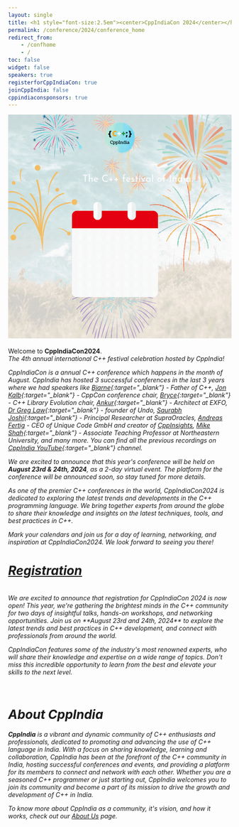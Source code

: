 ```yaml
---
layout: single
title: <h1 style="font-size:2.5em"><center>CppIndiaCon 2024</center></h1><center><p style="font-size:1.5em">The C++ festival of India</p><center>
permalink: /conference/2024/conference_home
redirect_from:
    - /confhome
    - /
toc: false
widget: false
speakers: true
registerforCppIndiaCon: true
joinCppIndia: false
cppindiaconsponsors: true
---
```

<!-- <center><p style="font-size:1.5em">The C++ festival of India</p></center> -->

<a href="https://konfhub.com/cppindiacon2024" style="display:block;" target="_blank">
    <img src="/conference/2024/graphics/cppindiacon2024_square_banner.gif" alt="CppIndiaCon2024 Image">
</a>

<!-- <img src="/conference/2024/graphics/cppindiacon2024_square_banner.gif" alt="CppIndiaCon2024 Image"> -->

<!-- <div><script src="https://widget.konfhub.com/widget.js" button_id="btn_67003620bcfc"></script></div> -->
<div><script src="https://widget.konfhub.com/widget.js" button_id="btn_67003620bcfc"></script></div>

<!-- <div><script src=https://widget.konfhub.com/widget.js button_id="btn_67003620bcfc"></script></div> -->
<br>
Welcome to <strong>CppIndiaCon2024</strong>.<br> 
<i>The 4th annual international C++ festival<i> celebration hosted by CppIndia!

CppIndiaCon is a annual C++ conference which happens in the month of August. CppIndia has hosted 3 successful conferences in the last 3 years where we had speakers like [Bjarne](https://www.stroustrup.com/){:target="_blank"} - Father of C++, [Jon Kalb](https://twitter.com/_JonKalb){:target="_blank"} - CppCon conference chair, [Bryce](https://twitter.com/blelbach){:target="_blank"} - C++ Library Evolution chair, [Ankur](https://ankursatle.wordpress.com/){:target="_blank"} - Architect at EXFO, [Dr Greg Law](https://undo.io/about-us/undo/leadership-team/greg-law/){:target="_blank"} - founder of Undo, [Saurabh Joshi](https://sbjoshi.github.io/){:target="_blank"} - Principal Researcher at SupraOracles, [Andreas Fertig](https://de.linkedin.com/in/andreasfertig) - CEO of Unique Code GmbH and creator of [CppInsights](https://cppinsights.io), [Mike Shah](https://mshah.io){:target="_blank"} - Associate Teaching Professor at Northeastern University, and many more. You can find all the previous recordings on [CppIndia YouTube](https://www.youtube.com/@CppIndiaUG){:target="_blank"} channel.

We are excited to announce that this year's conference will be held on **August 23rd & 24th, 2024**, as a 2-day virtual event. The platform for the conference will be announced soon, so stay tuned for more details.

As one of the premier C++ conferences in the world, CppIndiaCon2024 is dedicated to exploring the latest trends and developments in the C++ programming language. We bring together experts from around the globe to share their knowledge and insights on the latest techniques, tools, and best practices in C++.

Mark your calendars and join us for a day of learning, networking, and inspiration at CppIndiaCon2024. We look forward to seeing you there!

<!-- <div><script src=https://widget.konfhub.com/widget.js button_id="btn_67003620bcfc"></script></div> -->

# [Registration](/conference/2024/CppIndiaCon-reg-form/)
<div><script src="https://widget.konfhub.com/widget.js" button_id="btn_67003620bcfc"></script></div>
<br>
We are excited to announce that registration for CppIndiaCon 2024 is now open! This year, we're gathering the brightest minds in the C++ community for two days of insightful talks, hands-on workshops, and networking opportunities. Join us on **August 23rd and 24th, 2024** to explore the latest trends and best practices in C++ development, and connect with professionals from around the world.

CppIndiaCon features some of the industry's most renowned experts, who will share their knowledge and expertise on a wide range of topics. Don't miss this incredible opportunity to learn from the best and elevate your skills to the next level.
<br>
<div><script src="https://widget.konfhub.com/widget.js" button_id="btn_67003620bcfc"></script></div>
<br>
<!-- # [Schedule](/conference/2024/schedule/) -->

<!-- We're thrilled to announce that the [talk schedule](/conference/2024/schedule/) for CppIndiaCon 2024 is now available! 

This year's conference is set to be a 2 day of in-depth technical presentations and insightful conversations with C++ leaders from around the world. <br>
Don't miss out on this unique chance to broaden your knowledge and enhance your skills in the field of C++. Register now to secure your spot at CppIndiaCon 2024 and join us for two days of insightful talks, hands-on workshops, and networking opportunities on **August 4th & 5th, 2024**! We can't wait to see you there! -->
<!-- 
# [Sponsorships](/conference/2024/Sponsor/)
Become a sponsor of CppIndiaCon2024 and support the C++ community! To learn more about our sponsorship opportunities and packages, visit our [sponsorship page](/conference/2024/Sponsor/) today. Let's work together to make this event a success!   -->

# About CppIndia 

**CppIndia** is a vibrant and dynamic community of C++ enthusiasts and professionals, dedicated to promoting and advancing the use of C++ language in India. With a focus on sharing knowledge, learning and collaboration, CppIndia has been at the forefront of the C++ community in India, hosting successful conferences and events, and providing a platform for its members to connect and network with each other. Whether you are a seasoned C++ programmer or just starting out, CppIndia welcomes you to join its community and become a part of its mission to drive the growth and development of C++ in India.

To know more about CppIndia as a community, it's vision, and how it works, check out our [About Us](/about_us) page.
